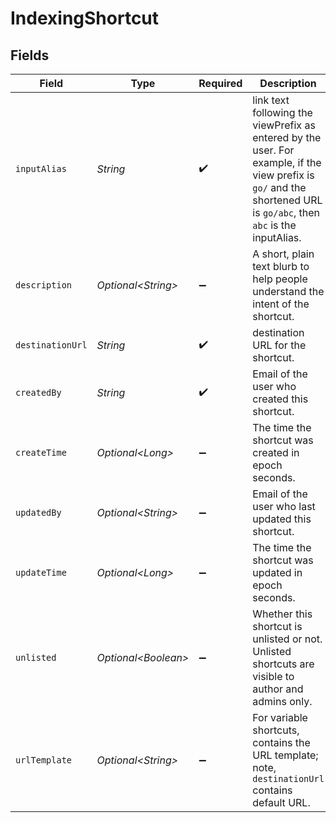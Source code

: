# IndexingShortcut


## Fields

| Field                                                                                                                                                                | Type                                                                                                                                                                 | Required                                                                                                                                                             | Description                                                                                                                                                          |
| -------------------------------------------------------------------------------------------------------------------------------------------------------------------- | -------------------------------------------------------------------------------------------------------------------------------------------------------------------- | -------------------------------------------------------------------------------------------------------------------------------------------------------------------- | -------------------------------------------------------------------------------------------------------------------------------------------------------------------- |
| `inputAlias`                                                                                                                                                         | *String*                                                                                                                                                             | :heavy_check_mark:                                                                                                                                                   | link text following the viewPrefix as entered by the user. For example, if the view prefix is `go/` and the shortened URL is `go/abc`, then `abc` is the inputAlias. |
| `description`                                                                                                                                                        | *Optional\<String>*                                                                                                                                                  | :heavy_minus_sign:                                                                                                                                                   | A short, plain text blurb to help people understand the intent of the shortcut.                                                                                      |
| `destinationUrl`                                                                                                                                                     | *String*                                                                                                                                                             | :heavy_check_mark:                                                                                                                                                   | destination URL for the shortcut.                                                                                                                                    |
| `createdBy`                                                                                                                                                          | *String*                                                                                                                                                             | :heavy_check_mark:                                                                                                                                                   | Email of the user who created this shortcut.                                                                                                                         |
| `createTime`                                                                                                                                                         | *Optional\<Long>*                                                                                                                                                    | :heavy_minus_sign:                                                                                                                                                   | The time the shortcut was created in epoch seconds.                                                                                                                  |
| `updatedBy`                                                                                                                                                          | *Optional\<String>*                                                                                                                                                  | :heavy_minus_sign:                                                                                                                                                   | Email of the user who last updated this shortcut.                                                                                                                    |
| `updateTime`                                                                                                                                                         | *Optional\<Long>*                                                                                                                                                    | :heavy_minus_sign:                                                                                                                                                   | The time the shortcut was updated in epoch seconds.                                                                                                                  |
| `unlisted`                                                                                                                                                           | *Optional\<Boolean>*                                                                                                                                                 | :heavy_minus_sign:                                                                                                                                                   | Whether this shortcut is unlisted or not. Unlisted shortcuts are visible to author and admins only.                                                                  |
| `urlTemplate`                                                                                                                                                        | *Optional\<String>*                                                                                                                                                  | :heavy_minus_sign:                                                                                                                                                   | For variable shortcuts, contains the URL template; note, `destinationUrl` contains default URL.                                                                      |